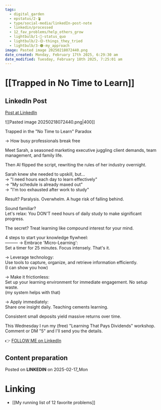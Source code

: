 ```yaml
---
tags:
  - digital_garden
  - epstatus/2-🪴
  - type/social-media/linkedIn-post-note
  - linkedin/processed
  - 12_fav_problems/help_others_grow
  - lightbulb/1-🔴-status_quo
  - lightbulb/2-🟡-things_they_tried
  - lightbulb/3-🟠-my_approach
image: Pasted image 20250218072440.png
date_created: Monday, February 17th 2025, 6:29:30 am
date_modified: Tuesday, February 18th 2025, 7:25:01 am
---
```

# [[Trapped in No Time to Learn]]
## LinkedIn Post
[Post at LinkedIn](https://www.linkedin.com/posts/sebastiankamilli_trapped-in-the-no-time-to-learn-paradox-activity-7297147772850315265-cSuZ?utm_source=share&utm_medium=member_desktop&rcm=ACoAAA1M1pkBgWCYPhT45EpfLiHzViQqRWNCIv4)

![[Pasted image 20250218072440.png|400]]

Trapped in the "No Time to Learn" Paradox  

→ How busy professionals break free  

Meet Sarah, a seasoned marketing executive juggling client demands, team management, and family life.  

Then AI flipped the script, rewriting the rules of her industry overnight.

Sarah knew she needed to upskill, but...  
→ "I need hours each day to learn effectively"  
→ "My schedule is already maxed out"  
→ "I'm too exhausted after work to study"  

Result? 
Paralysis. Overwhelm. A huge risk of falling behind.  

Sound familiar?  
Let's relax: You DON'T need hours of daily study to make significant progress.  

The secret? 
Treat learning like compound interest for your mind.  

4 steps to start your knowledge flywheel:  
———
→ Embrace 'Micro-Learning':  
Set a timer for 25 minutes. Focus intensely. That's it.  

→ Leverage technology:  
Use tools to capture, organize, and retrieve information efficiently.  
(I can show you how)

→ Make it frictionless:  
Set up your learning environment for immediate engagement. 
No setup waste.   
(my system helps with that)

→ Apply immediately:  
Share one insight daily. Teaching cements learning.  

Consistent small deposits yield massive returns over time.  

This Wednesday I run my (free)  "Learning That Pays Dividends" workshop.
Comment or DM "5" and I'll send you the details.


👉 [FOLLOW ME on LinkedIn](https://www.linkedin.com/comm/mynetwork/discovery-see-all?usecase=PEOPLE_FOLLOWS&followMember=sebastiankamilli)

## Content preparation



Posted on **LINKEDIN** on 2025-02-17_Mon
# Linking
+ [[My running list of 12 favorite problems]]